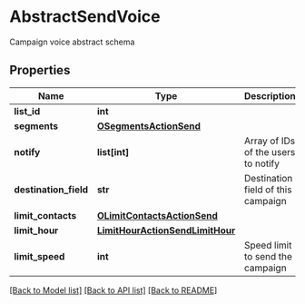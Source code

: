 # AbstractSendVoice

Campaign voice abstract schema
## Properties
Name | Type | Description | Notes
------------ | ------------- | ------------- | -------------
**list_id** | **int** |  | 
**segments** | [**OSegmentsActionSend**](OSegmentsActionSend.md) |  | 
**notify** | **list[int]** | Array of IDs of the users to notify | [optional] 
**destination_field** | **str** | Destination field of this campaign | 
**limit_contacts** | [**OLimitContactsActionSend**](OLimitContactsActionSend.md) |  | [optional] 
**limit_hour** | [**LimitHourActionSendLimitHour**](LimitHourActionSendLimitHour.md) |  | [optional] 
**limit_speed** | **int** | Speed limit to send the campaign | [optional] 

[[Back to Model list]](../README.md#documentation-for-models) [[Back to API list]](../README.md#documentation-for-api-endpoints) [[Back to README]](../README.md)


